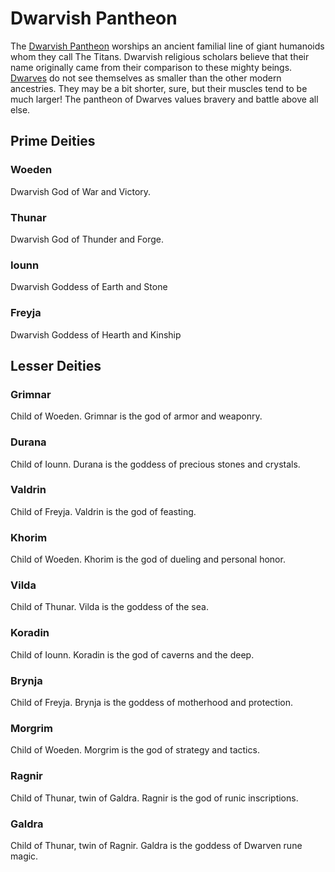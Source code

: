 # Dwarvish Pantheon

The [Dwarvish Pantheon](Dwarvish%20Pantheon) worships an ancient familial line of giant humanoids whom they call The Titans. Dwarvish religious scholars believe that their name originally came from their comparison to these mighty beings. [Dwarves](../../../Player%20Characters/Ancenstries/The%20People%20of%20Mithrinia/Dwarves.md) do not see themselves as smaller than the other modern ancestries. They may be a bit shorter, sure, but their muscles tend to be much larger! The pantheon of Dwarves values bravery and battle above all else.

## Prime Deities

### Woeden

Dwarvish God of War and Victory.

### Thunar

Dwarvish God of Thunder and Forge.

### Iounn

Dwarvish Goddess of Earth and Stone

### Freyja

Dwarvish Goddess of Hearth and Kinship

## Lesser Deities

### Grimnar

Child of Woeden. Grimnar is the god of armor and weaponry.

### Durana

Child of Iounn. Durana is the goddess of precious stones and crystals.

### Valdrin

Child of Freyja. Valdrin is the god of feasting.

### Khorim

Child of Woeden. Khorim is the god of dueling and personal honor.

### Vilda

Child of Thunar. Vilda is the goddess of the sea.

### Koradin

Child of Iounn. Koradin is the god of caverns and the deep.

### Brynja

Child of Freyja. Brynja is the goddess of motherhood and protection.

### Morgrim

Child of Woeden. Morgrim is the god of strategy and tactics.

### Ragnir

Child of Thunar, twin of Galdra. Ragnir is the god of runic inscriptions.

### Galdra

Child of Thunar, twin of Ragnir. Galdra is the goddess of Dwarven rune magic.
